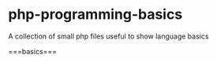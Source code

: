 php-programming-basics
======================

A collection of small php files useful to show language basics

===basics===